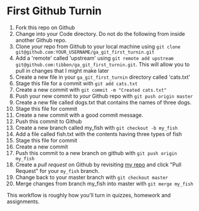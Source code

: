 # First Github Turnin

1. Fork this repo on Github
2. Change into your Code directory. Do not do the following from inside another Github repo. 
2. Clone *your* repo from Github to your local machine using `git clone git@github.com:YOUR_USERNAME/ga_git_first_turnin.git`
3. Add a 'remote' called 'upstream' using `git remote add upstream git@github.com:tibbon/ga_git_first_turnin.git`. This will allow you to pull in changes that I might make later
4. Create a new file in your `ga_git_first_turnin` directory called 'cats.txt'
5. Stage this file for a commit with `git add cats.txt`
6. Create a new commit with `git commit -m "Created cats.txt"`
7. Push your new commit to *your* Github repo with `git push origin master`
8. Create a new file called dogs.txt that contains the names of three dogs.
9. Stage this file for commit
10. Create a new commit with a good commit message.
11. Push this commit to Github
12. Create a new branch called my_fish with `git checkout -b my_fish`
13. Add a file called fish.txt with the contents having three types of fish
14. Stage this file for commit
15. Create a new commit
16. Push this commit to a new branch on github with `git push origin my_fish`
17. Create a *pull request* on Github by revisiting [my repo](https://github.com/tibbon/ga_homework_git_first_turnin) and click "Pull Request" for your `my_fish` branch.
18. Change back to your master branch with `git checkout master`
19. Merge changes from branch my_fish into master with `git merge my_fish`


This workflow is roughly how you'll turn in quizzes, homework and assignments. 
